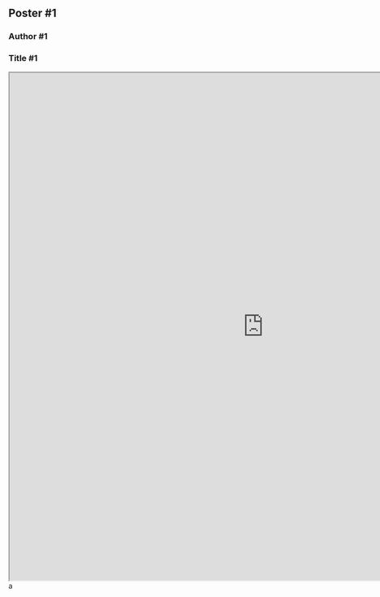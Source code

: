 ## Poster #1
### Author #1
### Title #1

<head>
  
<!-- <iframe src="/CSW21/Poster/a0poster.pdf" width="1000" height="1000" type="application/pdf"></iframe> -->
<iframe src="https://docs.google.com/gview?embedded=true%26url=http://docs-dibris.github.io/CSW21/Poster/a0poster.pdf" width="1000" height="1000" type="application/pdf"></iframe>
  
  
  
  
<script src="https://utteranc.es/client.js" 
repo="docs-dibris/CSW21" 
issue-term="poster1" 
theme="github-light" 
crossorigin="anonymous" 
async>
</script>

</head>a
